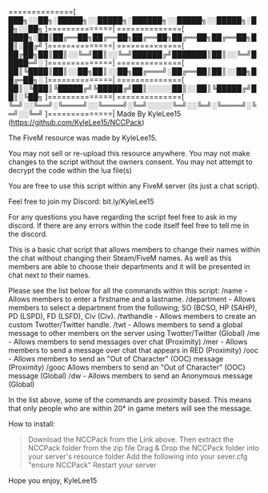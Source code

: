 
==============[ ███╗░░██╗░█████╗░░█████╗░██████╗░░█████╗░░█████╗░██╗░░██╗ ]==============|
==============[ ████╗░██║██╔══██╗██╔══██╗██╔══██╗██╔══██╗██╔══██╗██║░██╔╝ ]==============|
==============[ ██╔██╗██║██║░░╚═╝██║░░╚═╝██████╔╝███████║██║░░╚═╝█████═╝░ ]==============|
==============[ ██║╚████║██║░░██╗██║░░██╗██╔═══╝░██╔══██║██║░░██╗██╔═██╗░ ]==============|
==============[ ██║░╚███║╚█████╔╝╚█████╔╝██║░░░░░██║░░██║╚█████╔╝██║░╚██╗ ]==============|
==============[ ╚═╝░░╚══╝░╚════╝░░╚════╝░╚═╝░░░░░╚═╝░░╚═╝░╚════╝░╚═╝░░╚═╝ ]==============|
                 Made By KyleLee15 (https://github.com/KyleLee15/NCCPack)

The FiveM resource was made by KyleLee15.

You may not sell or re-upload this resource anywhere.
You may not make changes to the script without the owners consent.
You may not attempt to decrypt the code within the lua file(s)

You are free to use this script within any FiveM server (its just a chat script).

Feel free to join my Discord: bit.ly/KyleLee15

For any questions you have regarding the script feel free to ask in my discord.
If there are any errors within the code itself feel free to tell me in the discord.

This is a basic chat script that allows members to change their names within the chat without changing their Steam/FiveM names.
As well as this members are able to choose their departments and it will be presented in chat next to their names.

Please see the list below for all the commands within this script:
/name - Allows members to enter a firstname and a lastname.
/department - Allows members to select a department from the following; SO (BCSO, HP (SAHP), PD (LSPD), FD (LSFD), Civ (Civ).
/twthandle - Allows members to create an custom Twotter/Twitter handle.
/twt - Allows members to send a global message to other members on the server using Twotter/Twitter (Global)
/me - Allows members to send messages over chat (Proximity)
/mer - Allows members to send a message over chat that appears in RED (Proximity)
/ooc - Allows members to send an "Out of Character" (OOC) message (Proximity)
/gooc Allows members to send an "Out of Character" (OOC) message (Global)
/dw - Allows members to send an Anonymous message (Global)

In the list above, some of the commands are proximity based. This means that only people who are within 20* in game meters will see the message.

How to install:
> Download the NCCPack from the Link above.
> Then extract the NCCPack folder from the zip file
> Drag & Drop the NCCPack folder into your server's resource folder
> Add the following into your sever.cfg "ensure NCCPack"
> Restart your server

Hope you enjoy,
KyleLee15
